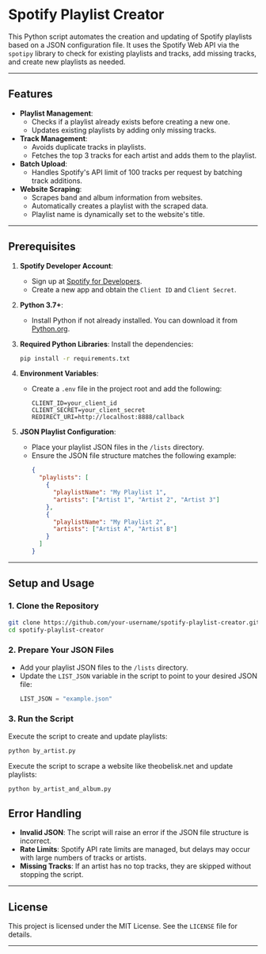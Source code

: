 # Spotify Playlist Creator

This Python script automates the creation and updating of Spotify playlists based on a JSON configuration file. It uses the Spotify Web API via the `spotipy` library to check for existing playlists and tracks, add missing tracks, and create new playlists as needed.

---

## **Features**
- **Playlist Management**:
  - Checks if a playlist already exists before creating a new one.
  - Updates existing playlists by adding only missing tracks.
- **Track Management**:
  - Avoids duplicate tracks in playlists.
  - Fetches the top 3 tracks for each artist and adds them to the playlist.
- **Batch Upload**:
  - Handles Spotify's API limit of 100 tracks per request by batching track additions.
- **Website Scraping**:
  - Scrapes band and album information from websites. 
  - Automatically creates a playlist with the scraped data. 
  - Playlist name is dynamically set to the website's title.
---

## **Prerequisites**
1. **Spotify Developer Account**:
   - Sign up at [Spotify for Developers](https://developer.spotify.com/dashboard/).
   - Create a new app and obtain the `Client ID` and `Client Secret`.

2. **Python 3.7+**:
   - Install Python if not already installed. You can download it from [Python.org](https://www.python.org/).

3. **Required Python Libraries**:
   Install the dependencies:
   ```bash
   pip install -r requirements.txt  
   ```

4. **Environment Variables**:
   - Create a `.env` file in the project root and add the following:
     ```
     CLIENT_ID=your_client_id
     CLIENT_SECRET=your_client_secret
     REDIRECT_URI=http://localhost:8888/callback
     ```

5. **JSON Playlist Configuration**:
   - Place your playlist JSON files in the `/lists` directory.
   - Ensure the JSON file structure matches the following example:
     ```json
     {
       "playlists": [
         {
           "playlistName": "My Playlist 1",
           "artists": ["Artist 1", "Artist 2", "Artist 3"]
         },
         {
           "playlistName": "My Playlist 2",
           "artists": ["Artist A", "Artist B"]
         }
       ]
     }
     ```

---

## **Setup and Usage**

### **1. Clone the Repository**
```bash
git clone https://github.com/your-username/spotify-playlist-creator.git
cd spotify-playlist-creator
```

### **2. Prepare Your JSON Files**
- Add your playlist JSON files to the `/lists` directory.
- Update the `LIST_JSON` variable in the script to point to your desired JSON file:
  ```python
  LIST_JSON = "example.json"
  ```

### **3. Run the Script**
Execute the script to create and update playlists:
```bash
python by_artist.py
```
Execute the script to scrape a website like theobelisk.net and update playlists:
```bash
python by_artist_and_album.py
```

## **Error Handling**
- **Invalid JSON**: The script will raise an error if the JSON file structure is incorrect.
- **Rate Limits**: Spotify API rate limits are managed, but delays may occur with large numbers of tracks or artists.
- **Missing Tracks**: If an artist has no top tracks, they are skipped without stopping the script.

---

## **License**
This project is licensed under the MIT License. See the `LICENSE` file for details.

---
